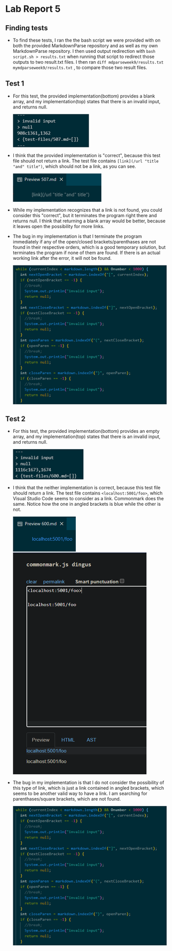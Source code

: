 # Lab Report 5

## Finding tests

- To find these tests, I ran the the bash script we were provided with on both the provided MarkdownParse repository and as well as my own MarkdownParse repository. I then used output redirection with `bash script.sh > results.txt` when running that script to redirect those outputs to two result.txt files. I then ran `diff mdparseweek9/results.txt mymdparseweek9/results.txt` , to compare those two result files.

## Test 1

- For this test, the provided implementation(bottom) provides a blank array, and my implementation(top) states that there is an invalid input, and returns null.

  ![Image](/week10/diff.png)

- I think that the provided implementation is "correct", because this test file should not return a link. The test file contains `[link](/url "title "and" title")`, which should not be a link, as you can see.

  ![Image](/week10/expect.png)

- While my implementation recognizes that a link is not found, you could consider this "correct", but it terminates the program right there and returns null. I think that returning a blank array would be better, because it leaves open the possibility for more links.

- The bug in my implementation is that I terminate the program immediately if any of the open/closed brackets/parenthases are not found in their respective orders, which is a good temporary solution, but terminates the program if none of them are found. If there is an actual working link after the error, it will not be found.

  ![Image](/week10/bug.png)

## Test 2

- For this test, the provided implementation(bottom) provides an empty array, and my implementation(top) states that there is an invalid input, and returns null.

  ![Image](/week10/diff1.png)

- I think that the neither implementation is correct, because this test file should return a link. The test file contains `<localhost:5001/foo>`, which Visual Studio Code seems to consider as a link. Commonmark does the same. Notice how the one in angled brackets is blue while the other is not.

  ![Image](/week10/expect1.png)
  ![Image](/week10/expect2.png)

- The bug in my implementation is that I do not consider the possibility of this type of link, which is just a link contained in angled brackets, which seems to be another valid way to have a link. I am searching for parenthases/square brackets, which are not found.

  ![Image](/week10/bug.png)
